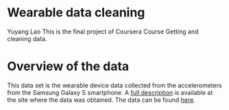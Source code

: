 # Wearable data cleaning
Yuyang Lao
This is the final project of Coursera Course Getting and cleaning data.

# Overview of the data
This data set is the wearable device data collected from the accelerometers from the Samsung Galaxy S smartphone. A [full description](http://archive.ics.uci.edu/ml/datasets/Human+Activity+Recognition+Using+Smartphones) is available at the site where the data was obtained. The data can be found [here](https://d396qusza40orc.cloudfront.net/getdata%2Fprojectfiles%2FUCI%20HAR%20Dataset.zip).

# 